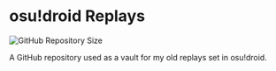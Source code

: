 # osu!droid Replays
![GitHub Repository Size](https://img.shields.io/github/repo-size/LouieNotHere/osudroid-replays?style=flat-square&label=Repository%20Size)

A GitHub repository used as a vault for my old replays set in osu!droid.
